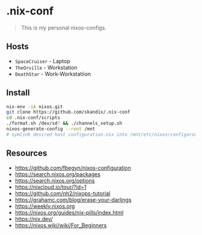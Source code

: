 # .nix-conf
> This is my personal nixos-configs.

## Hosts
* ``SpaceCruiser`` - Laptop
* ``TheOrville`` - Workstation
* ``DeathStar`` - Work-Workstatiion

## Install
```bash
nix-env -iA nixos.git
git clone https://github.com/skandix/.nix-conf
cd .nix-conf/scripts 
./format.sh /dev/sd? && ./channels_setup.sh
nixos-generate-config --root /mnt
# symlink desired host configuration.nix into /mnt/etc/nixos/configuration.nix
```

## Resources
* https://github.com/fbegyn/nixos-configuration
* https://search.nixos.org/packages
* https://search.nixos.org/options
* https://nixcloud.io/tour/?id=1
* https://github.com/nh2/nixops-tutorial
* https://grahamc.com/blog/erase-your-darlings
* https://weekly.nixos.org
* https://nixos.org/guides/nix-pills/index.html
* https://nix.dev/
* https://nixos.wiki/wiki/For_Beginners

